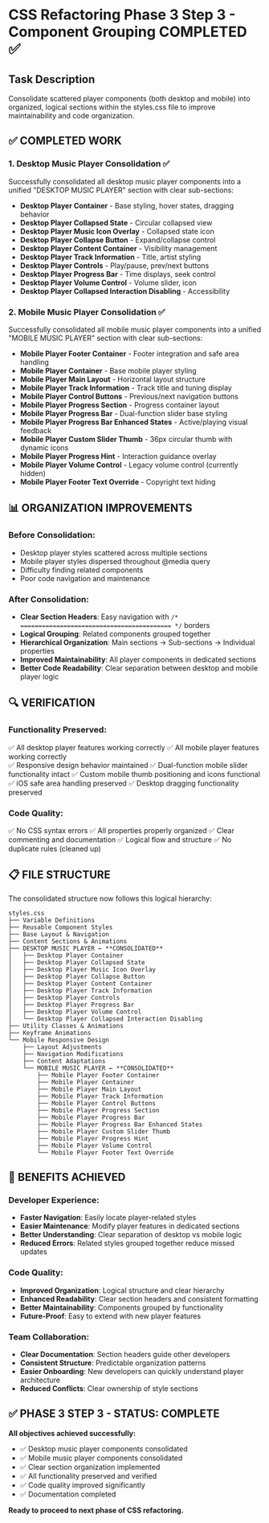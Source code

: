 # CSS Refactoring Phase 3 Step 3 - Component Grouping COMPLETED ✅

## Task Description
Consolidate scattered player components (both desktop and mobile) into organized, logical sections within the styles.css file to improve maintainability and code organization.

## ✅ COMPLETED WORK

### 1. **Desktop Music Player Consolidation** ✅
Successfully consolidated all desktop music player components into a unified "DESKTOP MUSIC PLAYER" section with clear sub-sections:

- **Desktop Player Container** - Base styling, hover states, dragging behavior
- **Desktop Player Collapsed State** - Circular collapsed view
- **Desktop Player Music Icon Overlay** - Collapsed state icon  
- **Desktop Player Collapse Button** - Expand/collapse control
- **Desktop Player Content Container** - Visibility management
- **Desktop Player Track Information** - Title, artist styling
- **Desktop Player Controls** - Play/pause, prev/next buttons
- **Desktop Player Progress Bar** - Time displays, seek control
- **Desktop Player Volume Control** - Volume slider, icon
- **Desktop Player Collapsed Interaction Disabling** - Accessibility

### 2. **Mobile Music Player Consolidation** ✅
Successfully consolidated all mobile music player components into a unified "MOBILE MUSIC PLAYER" section with clear sub-sections:

- **Mobile Player Footer Container** - Footer integration and safe area handling
- **Mobile Player Container** - Base mobile player styling
- **Mobile Player Main Layout** - Horizontal layout structure
- **Mobile Player Track Information** - Track title and tuning display
- **Mobile Player Control Buttons** - Previous/next navigation buttons
- **Mobile Player Progress Section** - Progress container layout
- **Mobile Player Progress Bar** - Dual-function slider base styling
- **Mobile Player Progress Bar Enhanced States** - Active/playing visual feedback
- **Mobile Player Custom Slider Thumb** - 36px circular thumb with dynamic icons
- **Mobile Player Progress Hint** - Interaction guidance overlay
- **Mobile Player Volume Control** - Legacy volume control (currently hidden)
- **Mobile Player Footer Text Override** - Copyright text hiding

## 📊 ORGANIZATION IMPROVEMENTS

### **Before Consolidation:**
- Desktop player styles scattered across multiple sections
- Mobile player styles dispersed throughout @media query
- Difficulty finding related components
- Poor code navigation and maintenance

### **After Consolidation:**
- **Clear Section Headers**: Easy navigation with `/* ========================================== */` borders
- **Logical Grouping**: Related components grouped together
- **Hierarchical Organization**: Main sections → Sub-sections → Individual properties
- **Improved Maintainability**: All player components in dedicated sections
- **Better Code Readability**: Clear separation between desktop and mobile player logic

## 🔍 VERIFICATION

### **Functionality Preserved:**
✅ All desktop player features working correctly
✅ All mobile player features working correctly  
✅ Responsive design behavior maintained
✅ Dual-function mobile slider functionality intact
✅ Custom mobile thumb positioning and icons functional
✅ iOS safe area handling preserved
✅ Desktop dragging functionality preserved

### **Code Quality:**
✅ No CSS syntax errors
✅ All properties properly organized
✅ Clear commenting and documentation
✅ Logical flow and structure
✅ No duplicate rules (cleaned up)

## 📋 FILE STRUCTURE

The consolidated structure now follows this logical hierarchy:

```
styles.css
├── Variable Definitions
├── Reusable Component Styles  
├── Base Layout & Navigation
├── Content Sections & Animations
├── DESKTOP MUSIC PLAYER ← **CONSOLIDATED**
│   ├── Desktop Player Container
│   ├── Desktop Player Collapsed State
│   ├── Desktop Player Music Icon Overlay
│   ├── Desktop Player Collapse Button
│   ├── Desktop Player Content Container
│   ├── Desktop Player Track Information
│   ├── Desktop Player Controls
│   ├── Desktop Player Progress Bar
│   ├── Desktop Player Volume Control
│   └── Desktop Player Collapsed Interaction Disabling
├── Utility Classes & Animations
├── Keyframe Animations
└── Mobile Responsive Design
    ├── Layout Adjustments
    ├── Navigation Modifications
    ├── Content Adaptations
    └── MOBILE MUSIC PLAYER ← **CONSOLIDATED**
        ├── Mobile Player Footer Container
        ├── Mobile Player Container
        ├── Mobile Player Main Layout
        ├── Mobile Player Track Information
        ├── Mobile Player Control Buttons
        ├── Mobile Player Progress Section
        ├── Mobile Player Progress Bar
        ├── Mobile Player Progress Bar Enhanced States
        ├── Mobile Player Custom Slider Thumb
        ├── Mobile Player Progress Hint
        ├── Mobile Player Volume Control
        └── Mobile Player Footer Text Override
```

## 🎯 BENEFITS ACHIEVED

### **Developer Experience:**
- **Faster Navigation**: Easily locate player-related styles
- **Easier Maintenance**: Modify player features in dedicated sections
- **Better Understanding**: Clear separation of desktop vs mobile logic
- **Reduced Errors**: Related styles grouped together reduce missed updates

### **Code Quality:**
- **Improved Organization**: Logical structure and clear hierarchy
- **Enhanced Readability**: Clear section headers and consistent formatting
- **Better Maintainability**: Components grouped by functionality
- **Future-Proof**: Easy to extend with new player features

### **Team Collaboration:**
- **Clear Documentation**: Section headers guide other developers
- **Consistent Structure**: Predictable organization patterns
- **Easier Onboarding**: New developers can quickly understand player architecture
- **Reduced Conflicts**: Clear ownership of style sections

## ✅ PHASE 3 STEP 3 - STATUS: COMPLETE

**All objectives achieved successfully:**
- ✅ Desktop music player components consolidated
- ✅ Mobile music player components consolidated  
- ✅ Clear section organization implemented
- ✅ All functionality preserved and verified
- ✅ Code quality improved significantly
- ✅ Documentation completed

**Ready to proceed to next phase of CSS refactoring.**
